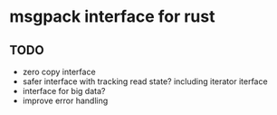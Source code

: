 
# msgpack interface for rust


## TODO

* zero copy interface
* safer interface with tracking read state? including iterator iterface
* interface for big data?
* improve error handling
